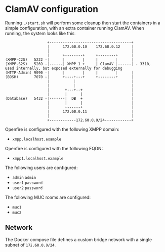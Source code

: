 # ClamAV configuration

Running `./start.sh` will perform some cleanup then start the containers in a simple configuration, with an extra container running ClamAV.
When running, the system looks like this:

```
                   +-------------------------------------+
                   |      172.60.0.10    172.60.0.12     |
                   |                                     |
                   |      +--------+     +--------+      |
(XMPP-C2S)   5222 -|      |        |     |        |      |
(XMPP-S2S)   5269 -|------| XMPP 1 +     | ClamAV |------| - 3310, used internally, but exposed externally for debugging
(HTTP-Admin) 9090 -|      |        |     |        |      |
(BOSH)       7070 -|      +----+---+     +--------+      |
                   |           |                         |
                   |           |                         |
                   |       +---+--+                      |
                   |       |      |                      |
(Database)   5432 -|-------|  DB  +                      |
                   |       |      |                      |
                   |       +------+                      |
                   |      172.60.0.11                    |
                   |                                     |
                   +------------172.60.0.0/24------------+
```

Openfire is configured with the following XMPP domain:

* `xmpp.localhost.example`

Openfire is configured with the following FQDN:

* `xmpp1.localhost.example`

The following users are configured:

* `admin` `admin`
* `user1` `password`
* `user2` `password`

The following MUC rooms are configured:

* `muc1`
* `muc2`

## Network

The Docker compose file defines a custom bridge network with a single subnet of `172.60.0.0/24`.
